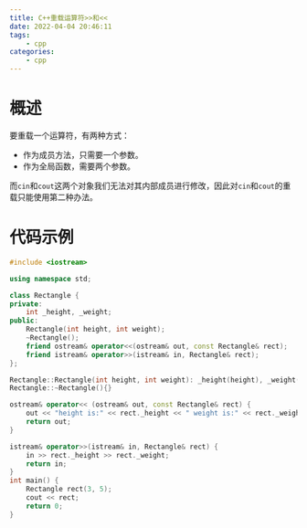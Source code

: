 ```yaml
---
title: C++重载运算符>>和<<
date: 2022-04-04 20:46:11
tags:
    - cpp
categories:
    - cpp
---
```


# 概述

要重载一个运算符，有两种方式：

- 作为成员方法，只需要一个参数。
- 作为全局函数，需要两个参数。

而`cin`和`cout`这两个对象我们无法对其内部成员进行修改，因此对`cin`和`cout`的重载只能使用第二种办法。

<!--more-->

# 代码示例

```C++
#include <iostream>

using namespace std;

class Rectangle {
private:
    int _height, _weight;
public:
    Rectangle(int height, int weight);
    ~Rectangle();
    friend ostream& operator<<(ostream& out, const Rectangle& rect);
    friend istream& operator>>(istream& in, Rectangle& rect);
};

Rectangle::Rectangle(int height, int weight): _height(height), _weight(weight){}
Rectangle::~Rectangle(){}

ostream& operator<< (ostream& out, const Rectangle& rect) {
    out << "height is:" << rect._height << " weight is:" << rect._weight << endl;
    return out;
}

istream& operator>>(istream& in, Rectangle& rect) {
    in >> rect._height >> rect._weight;
    return in;
}
int main() {
    Rectangle rect(3, 5);
    cout << rect;
    return 0;
}
```
